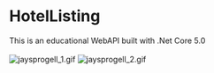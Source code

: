 # HotelListing
This is an educational WebAPI built with .Net Core 5.0
<br> <br>
![jaysprogell_1.gif](jaysprogell_1.gif "Jay Sprogell") ![jaysprogell_2.gif](jaysprogell_2.gif "Jay Sprogell")
